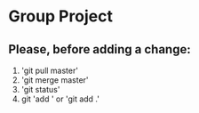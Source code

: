 # Group Project

## Please, before adding a change:
1. 'git pull master'
2. 'git merge master'
3. 'git status'
4. git 'add <files>' or 'git add .'
